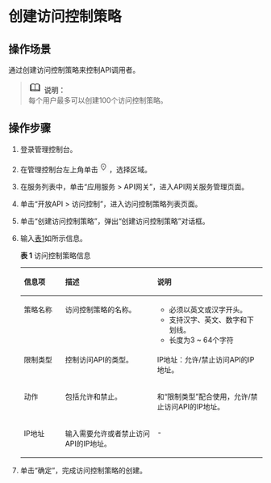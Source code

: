 # 创建访问控制策略<a name="apig-zh-ug-180712097"></a>

## 操作场景<a name="section691333731016"></a>

通过创建访问控制策略来控制API调用者。

>![](public_sys-resources/icon-note.gif) **说明：**   
>每个用户最多可以创建100个访问控制策略。  

## 操作步骤<a name="section18514104361017"></a>

1.  登录管理控制台。
2.  在管理控制台左上角单击![](figures/icon-region.png)，选择区域。
3.  在服务列表中，单击“应用服务 \> API网关”，进入API网关服务管理页面。
4.  单击“开放API \> 访问控制”，进入访问控制策略列表页面。
5.  单击“创建访问控制策略”，弹出“创建访问控制策略”对话框。
6.  输入[表1](#table7929152105014)如所示信息。

    **表 1**  访问控制策略信息

    <a name="table7929152105014"></a>
    <table><thead align="left"><tr id="row89302529507"><th class="cellrowborder" valign="top" width="17%" id="mcps1.2.4.1.1"><p id="p65563314423"><a name="p65563314423"></a><a name="p65563314423"></a>信息项</p>
    </th>
    <th class="cellrowborder" valign="top" width="38%" id="mcps1.2.4.1.2"><p id="p356183311427"><a name="p356183311427"></a><a name="p356183311427"></a>描述</p>
    </th>
    <th class="cellrowborder" valign="top" width="45%" id="mcps1.2.4.1.3"><p id="p756163324216"><a name="p756163324216"></a><a name="p756163324216"></a>说明</p>
    </th>
    </tr>
    </thead>
    <tbody><tr id="row1093065235019"><td class="cellrowborder" valign="top" width="17%" headers="mcps1.2.4.1.1 "><p id="p1993035255017"><a name="p1993035255017"></a><a name="p1993035255017"></a>策略名称</p>
    </td>
    <td class="cellrowborder" valign="top" width="38%" headers="mcps1.2.4.1.2 "><p id="p13930452195012"><a name="p13930452195012"></a><a name="p13930452195012"></a>访问控制策略的名称。</p>
    </td>
    <td class="cellrowborder" valign="top" width="45%" headers="mcps1.2.4.1.3 "><a name="ul4807111355318"></a><a name="ul4807111355318"></a><ul id="ul4807111355318"><li>必须以英文或汉字开头。</li><li>支持汉字、英文、数字和下划线。</li><li>长度为3 ~ 64个字符</li></ul>
    </td>
    </tr>
    <tr id="row209301752205016"><td class="cellrowborder" valign="top" width="17%" headers="mcps1.2.4.1.1 "><p id="p189309525506"><a name="p189309525506"></a><a name="p189309525506"></a>限制类型</p>
    </td>
    <td class="cellrowborder" valign="top" width="38%" headers="mcps1.2.4.1.2 "><p id="p16930452125011"><a name="p16930452125011"></a><a name="p16930452125011"></a>控制访问API的类型。</p>
    </td>
    <td class="cellrowborder" valign="top" width="45%" headers="mcps1.2.4.1.3 "><p id="p0677161155415"><a name="p0677161155415"></a><a name="p0677161155415"></a>IP地址：允许/禁止访问API的IP地址。</p>
    </td>
    </tr>
    <tr id="row199311852115011"><td class="cellrowborder" valign="top" width="17%" headers="mcps1.2.4.1.1 "><p id="p2093110523501"><a name="p2093110523501"></a><a name="p2093110523501"></a>动作</p>
    </td>
    <td class="cellrowborder" valign="top" width="38%" headers="mcps1.2.4.1.2 "><p id="p16931165213504"><a name="p16931165213504"></a><a name="p16931165213504"></a>包括允许和禁止。</p>
    </td>
    <td class="cellrowborder" valign="top" width="45%" headers="mcps1.2.4.1.3 "><p id="p3498250175913"><a name="p3498250175913"></a><a name="p3498250175913"></a>和“限制类型”配合使用，允许/禁止访问API的IP地址。</p>
    </td>
    </tr>
    <tr id="row8931952145014"><td class="cellrowborder" valign="top" width="17%" headers="mcps1.2.4.1.1 "><p id="p2931952195017"><a name="p2931952195017"></a><a name="p2931952195017"></a>IP地址</p>
    </td>
    <td class="cellrowborder" valign="top" width="38%" headers="mcps1.2.4.1.2 "><p id="p2931205216501"><a name="p2931205216501"></a><a name="p2931205216501"></a>输入需要允许或者禁止访问API的IP地址。</p>
    </td>
    <td class="cellrowborder" valign="top" width="45%" headers="mcps1.2.4.1.3 "><p id="p1693125212502"><a name="p1693125212502"></a><a name="p1693125212502"></a>-</p>
    </td>
    </tr>
    </tbody>
    </table>

7.  单击“确定”，完成访问控制策略的创建。

